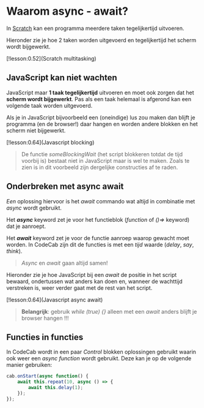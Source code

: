 # Waarom async - await?

In [Scratch](https://scratch.mit.edu) kan een programma meerdere taken tegelijkertijd uitvoeren.

Hieronder zie je hoe 2 taken worden uitgevoerd en tegelijkertijd het scherm wordt bijgewerkt.

[!lesson:0.52](Scratch multitasking)


## JavaScript kan niet wachten

JavaScript maar __1 taak tegelijkertijd__ uitvoeren en moet ook zorgen dat het __scherm wordt bijgewerkt__.
Pas als een taak helemaal is afgerond kan een volgende taak worden uitgevoerd.

Als je in JavaScript bijvoorbeeld een (oneindige) lus zou maken dan blijft je programma (en de browser!) daar hangen
en worden andere blokken en het scherm niet bijgewerkt.

[!lesson:0.64](Javascript blocking)

> De functie _someBlockingWait_ (het script blokkeren totdat de tijd voorbij is) bestaat niet in JavaScript maar is wel te maken.
> Zoals te zien is in dit voorbeeld zijn dergelijke constructies af te raden.

## Onderbreken met async await

_Een_ oplossing hiervoor is het _await_ commando wat altijd in combinatie met _async_ wordt gebruikt.

Het ___async___ keyword zet je voor het functieblok (_function_ of _()=>_ keyword) dat je aanroept.

Het ___await___ keyword zet je voor de functie aanroep waarop gewacht moet worden. In CodeCab zijn dit de functies is met een
_tijd_ waarde (_delay_, _say_, _think_).

> _Async_ en _await_ gaan altijd samen!

Hieronder zie je hoe JavaScript bij een _await_ de positie in het script bewaard,
ondertussen wat anders kan doen en,
wanneer de wachttijd verstreken is, weer verder gaat met de rest van het script.

[!lesson:0.64](Javascript async await)

> __Belangrijk__: gebruik _while (true) {}_ alleen met een _await_ anders blijft
> je browser hangen !!!

## Functies in functies

In CodeCab wordt in een paar _Control_ blokken oplossingen gebruikt waarin ook
weer een _async function_ wordt gebruikt. Deze kan je op de volgende manier gebruiken:

```js
cab.onStart(async function() {
	await this.repeat(10, async () => {
		await this.delay(1);
	});
});
```


